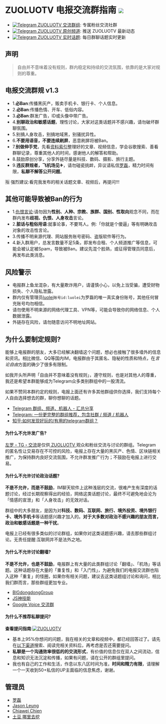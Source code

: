 ZUOLUOTV 电报交流群指南 ![](https://img.shields.io/badge/ZUOLUOTV-电报指南-orange.svg?style=flat) 
=================

* [![Telegram](https://static.is26.com/tmp/telegram.svg)](https://t.me/zuoluotv)[ ZUOLUOTV 交流群组](https://t.me/zuoluotv): 专属粉丝交流社群
* [![Telegram](https://static.is26.com/tmp/telegram2.svg)](https://t.me/zuoluotvofficial)[ ZUOLUOTV 原创频道](https://t.me/zuoluotvofficial): 推送 ZUOLUOTV 最新动态
* [![Telegram](https://static.is26.com/tmp/telegram3.svg)](https://hot.zuoluo.tv)[ ZUOLUOTV 实时话题](https://hot.zuoluo.tv): 每日群聊话题实时更新

## 声明

> 自由并不意味着没有规则，群内稳定和持续的交流氛围，依靠的是大家对规则的尊重。

## 电报交流群规 v1.3

* 1.**必Ban**:传播黑灰产，贩卖手机卡、银行卡、个人信息。
* 2.**必Ban**:传播色情、开车、低俗内容。
* 3.**必Ban**:群发广告，ID或头像中带广告。
* 4.**别聊政治和敏感话题**，理性讨论，大家对这类话题并不感兴趣，请勿破坏群聊氛围。
* 5.别搞人身攻击，别搞地域黑，别骚扰异性。
* 6.**不要用语音，不要连续刷屏**，恶意刷屏将被Ban。
* 7.**别做伸手党**，先看[资料索引](https://zuoluo.tv/welcome)整理好的文章、视频信息，学会谷歌搜索、善看群聊记录，尊重其他人的时间，感谢他人的解答和帮助。
* 8.鼓励原创分享，分享外链尽量是科技、数码、摄影、旅行主题。
* 9.**违反群规者，飞机场见✈**，请勿碰瓷挑衅，异议请私信[罗磊](t.me/luolei)，精力时间有限，**私聊不解答公开问题**。

🈯 强烈建议:看完我发布的相关话题文章、视频后，再提问!!!

## 其他可能导致被Ban的行为

* 1.[仇恨言论](https://www.wikiwand.com/zh/%E4%BB%87%E6%81%A8%E8%A8%80%E8%AB%96):请勿因为**性别、人种、宗教、族群、国别、性取向**观念不同，而在群内发布**歧视、仇恨、人身攻击**言论。
* 2.**脏话与粗俗用语**:就事论事，不要骂人。例:「你就是个傻逼」等有明确攻击对象的攻击性言论。
* 3.传播不明来源代理、网站服务账号密码、盗版软件等行为。
* 4.新入群用户，总发言数量不足5条，即发布合租、个人频道推广等信息，可能会被认定被Spam，导致被Ban。建议先混个脸熟，或征得管理员同意后，再发布此类消息。

## 风险警示

* 电报群上鱼龙混杂，有大量欺诈用户，请谨慎小心，以免上当受骗，遭受财物损失、个人隐私泄露。
* 群内仅有管理员[luolei](https://t.me/luolei)`账号id:luolei`为罗磊的唯一真实身份账号，其他任何冒充账号均勿相信。
* 请勿使用不明来源的网络代理工具、VPN等，可能会导致你的网络信息、个人数据泄露。
* 外链存在风险，请勿随意访问不明地址网站。

## 为什么要制定规则?

能够上电报群的朋友，大多已经解决翻墙这个问题，想必也接触了很多墙外的信息和资讯。相比微信、QQ等国内IM，电报群由于其匿名、隐秘的性质和特点，在*言论自由*方面的确少了很多有限制。

如我开头所声明「自由并不意味着没有规则」，遵守规则，也是对其他人的尊重，我还是希望本群能够成为Telegram众多类别群组中的一股清流。

如果不赞同本群约定的规则，电报上面还有许多其他群组供你选择，我们支持每个人自由选择想去的群，聊你想聊的话题。

* [Telegram 群组、频道、机器人 - 汇总分享](https://congcong0806.github.io/2018/04/24/Telegram/)
* [Telegram: 一份更完整的群组推荐，包含社群 / 频道 / 机器人](https://blog.liyuans.com/archives/telegram-recommendation.html)
* [知乎:如何发现好玩的/有用的telegram群组？](https://www.zhihu.com/question/41252478?nr=1)

#### 为什么不允许发广告?

[左罗・TG・交流](t.me/zuoluotv)是仅供[ ZUOLUOTV ](https://zuoluo.tv/youtube)观众和粉丝交流与讨论的群组。Telegram 的匿名性让交易存在不可控的风险，电报上存在大量的黑灰产、色情、区块链相关推广，为保持群内良好交流氛围，不允许群发推广行为；不鼓励在电报上进行交易。

#### 为什么不允许讨论政治话题?

**不是不允许，而是不鼓励**，IM聊天软件上这种浅层的交流，很难产生有深度的话题讨论，经过长期观察得出的经验，网络这类话题讨论，最终不可避免地会沦为「情感的宣泄」和「人身攻击」的无效对话。

群组中的大多朋友，是因为对**科技、数码、互联网、旅行、境外投资、境外银行卡、境外手机卡**等话题感兴趣才加入的。**对于大多数对政治不感兴趣的朋友而言，政治和敏感话题是一种干扰**。

电报上已经有很多类似的讨论群组，如果你对这类话题感兴趣，请去那些群组讨论。无责任提醒:互联网并不是法外之地。

#### 为什么不允许讨论翻墙?

**不是不允许，也是不鼓励**，电报群上有大量的此类群组讨论「翻墙」、「机场」等话题。这种话题存在大量的「重复性」和「入门性」，为避免我们的电报交流群也陷入这种「重复」的怪圈，如果你有相关问题，建议去这类话题组讨论和询问，相比我们群而言，那些群组更加专业。

* [BIGdongdongGroup](https://t.me/bigdongdongGroup)
* [JS神技能](https://t.me/joinchat/IH5XJktzBKVVn4Q5fZeq5Q)
* [Google Voice 交流群](https://t.me/googlevoice)

#### 为什么不推荐私聊提问?

**查看提问指南**:[![ZUOLUOTV](https://img.shields.io/badge/ZUOLUOTV-提问指南-blue.svg?style=flat)](https://github.com/zuoluotv/zuoluotv/blob/master/HowToAskQuestions.md)

* 基本上95%你想问的问题，我在相关的文章和视频中，都已经回答过了。请先在[以下渠道](https://github.com/zuoluotv/zuoluotv#%E4%BB%8E%E5%93%AA%E6%89%BE%E5%88%B0%E6%88%91)搜索、阅读完相关资料后，再考虑是否还需要提问。
* **私聊是一个沟通效率很低的的交流形式**，有价值的信息仅在双人之间流动，信息和知识无法沉淀和传播，如果有问题，请在公开的群组里提问。
* 我也有自己的工作和生活，作息以东八区时间为准，**时间和精力有限**，请理解一个一天收到50+私信的UP主面临的信息焦虑，谢谢。

## 管理员

* [罗磊](https://t.me/luolei)
* [Jason Leung](https://t.me/jasonleung_cn)
* [Chiawei Chien](https://t.me/JChien)
* [土豆 哪里去挖](https://t.me/he_ming)








